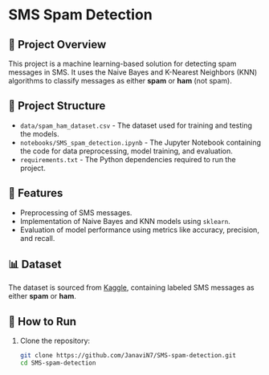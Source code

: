 # SMS Spam Detection

## 📜 Project Overview
This project is a machine learning-based solution for detecting spam messages in SMS. It uses the Naive Bayes and K-Nearest Neighbors (KNN) algorithms to classify messages as either **spam** or **ham** (not spam).

## 📂 Project Structure
- `data/spam_ham_dataset.csv` - The dataset used for training and testing the models.
- `notebooks/SMS_spam_detection.ipynb` - The Jupyter Notebook containing the code for data preprocessing, model training, and evaluation.
- `requirements.txt` - The Python dependencies required to run the project.

## 🚀 Features
- Preprocessing of SMS messages.
- Implementation of Naive Bayes and KNN models using `sklearn`.
- Evaluation of model performance using metrics like accuracy, precision, and recall.

## 📊 Dataset
The dataset is sourced from [Kaggle](https://www.kaggle.com/datasets/uciml/sms-spam-collection-dataset), containing labeled SMS messages as either **spam** or **ham**.

## 🔧 How to Run
1. Clone the repository:
   ```bash
   git clone https://github.com/JanaviN7/SMS-spam-detection.git
   cd SMS-spam-detection
